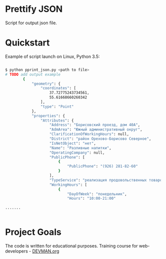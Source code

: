# Prettify JSON

Script for output json file.

# Quickstart


Example of script launch on Linux, Python 3.5:

```bash

$ python pprint_json.py <path to file>
# TODO add output example
        {
            "geometry": {
                "coordinates": [
                    37.72775243734561,
                    55.61668660260342
                ],
                "type": "Point"
            },
            "properties": {
                "Attributes": {
                    "Address": "Борисовский проезд, дом 40А",
                    "AdmArea": "Южный административный округ",
                    "ClarificationOfWorkingHours": null,
                    "District": "район Орехово-Борисово Северное",
                    "IsNetObject": "нет",
                    "Name": "Разливные напитки",
                    "OperatingCompany": null,
                    "PublicPhone": [
                        {
                            "PublicPhone": "(926) 281-82-60"
                        }
                    ],
                    "TypeService": "реализация продовольственных товаров",
                    "WorkingHours": [
                        {
                            "DayOfWeek": "понедельник",
                            "Hours": "10:00-21:00"
                       
.......                      
                    
```

# Project Goals

The code is written for educational purposes. Training course for web-developers - [DEVMAN.org](https://devman.org)
